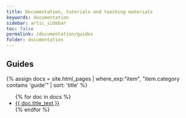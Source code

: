 ```yaml
---
title: Documentation, tutorials and teaching materials
keywords: documentation
sidebar: artic_sidebar
toc: false
permalink: /documentation/guides
folder: documentation
---
```


## Guides

{% assign docs = site.html_pages | where_exp:"item", "item.category contains 'guide'" | sort: 'title' %}
<ul>
    {% for doc in docs %}
    <li><a href="{{ doc.permalink }}">{{ doc.title_text }}</a></li>
    {% endfor %}
</ul>



